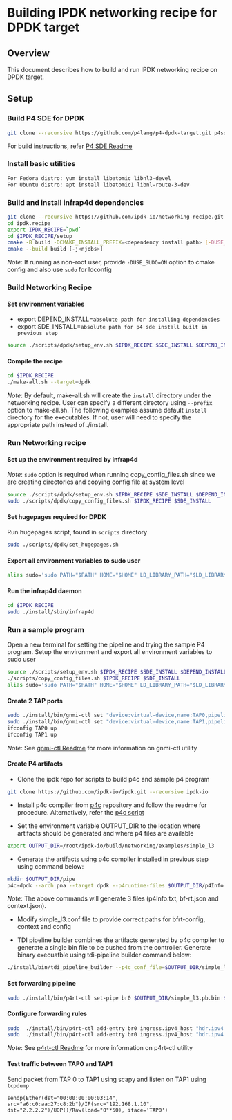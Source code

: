 # Building IPDK networking recipe for DPDK target

## Overview

This document describes how to build and run IPDK networking recipe on DPDK target.

## Setup

### Build P4 SDE for DPDK

```bash
git clone --recursive https://github.com/p4lang/p4-dpdk-target.git p4sde
```

For build instructions, refer [P4 SDE Readme](https://github.com/p4lang/p4-dpdk-target/blob/main/README.md#building-and-installing)

### Install basic utilities

```bash
For Fedora distro: yum install libatomic libnl3-devel
For Ubuntu distro: apt install libatomic1 libnl-route-3-dev
```

### Build and install infrap4d dependencies

```bash
git clone --recursive https://github.com/ipdk-io/networking-recipe.git ipdk.recipe
cd ipdk.recipe
export IPDK_RECIPE=`pwd`
cd $IPDK_RECIPE/setup
cmake -B build -DCMAKE_INSTALL_PREFIX=<dependency install path> [-DUSE_SUDO=ON]
cmake --build build [-j<njobs>]
```

*Note*: If running as non-root user, provide `-DUSE_SUDO=ON` option to cmake config and also use `sudo` for ldconfig

### Build Networking Recipe

#### Set environment variables
 - export DEPEND_INSTALL=`absolute path for installing dependencies`
 - export SDE_INSTALL=`absolute path for p4 sde install built in previous step`
```bash
source ./scripts/dpdk/setup_env.sh $IPDK_RECIPE $SDE_INSTALL $DEPEND_INSTALL 
```
#### Compile the recipe

```bash
cd $IPDK_RECIPE
./make-all.sh --target=dpdk
```

*Note*: By default, make-all.sh will create the `install` directory under the networking recipe. User can specify a different directory using `--prefix` option to make-all.sh. The following examples assume default `install` directory for the executables. If not, user will need to specify the appropriate path instead of ./install.

### Run Networking recipe

####  Set up the environment required by infrap4d

*Note*: `sudo` option is required when running copy_config_files.sh since we are creating directories and copying
config file at system level
```bash
source ./scripts/dpdk/setup_env.sh $IPDK_RECIPE $SDE_INSTALL $DEPEND_INSTALL
sudo ./scripts/dpdk/copy_config_files.sh $IPDK_RECIPE $SDE_INSTALL
```

#### Set hugepages required for DPDK

Run hugepages script, found in `scripts` directory
```bash
sudo ./scripts/dpdk/set_hugepages.sh
```

#### Export all environment variables to sudo user
```bash
alias sudo='sudo PATH="$PATH" HOME="$HOME" LD_LIBRARY_PATH="$LD_LIBRARY_PATH" SDE_INSTALL="$SDE_INSTALL"'
```

#### Run the infrap4d daemon

```bash
cd $IPDK_RECIPE
sudo ./install/sbin/infrap4d
```

### Run a sample program
Open a new terminal for setting the pipeline and trying the sample P4 program. Setup the environment and export all environment variables to sudo user
```bash
source ./scripts/setup_env.sh $IPDK_RECIPE $SDE_INSTALL $DEPEND_INSTALL
./scripts/copy_config_files.sh $IPDK_RECIPE $SDE_INSTALL
alias sudo='sudo PATH="$PATH" HOME="$HOME" LD_LIBRARY_PATH="$LD_LIBRARY_PATH" SDE_INSTALL="$SDE_INSTALL"'
```

#### Create 2 TAP ports

```bash
sudo ./install/bin/gnmi-ctl set "device:virtual-device,name:TAP0,pipeline-name:pipe,mempool-name:MEMPOOL0,mtu:1500,port-type:TAP"
sudo ./install/bin/gnmi-ctl set "device:virtual-device,name:TAP1,pipeline-name:pipe,mempool-name:MEMPOOL0,mtu:1500,port-type:TAP"
ifconfig TAP0 up
ifconfig TAP1 up
```

 *Note*: See [gnmi-ctl Readme](https://github.com/ipdk-io/networking-recipe/blob/main/docs/dpdk/gnmi-ctl.rst) for more information on gnmi-ctl utility

#### Create P4 artifacts

- Clone the ipdk repo for scripts to build p4c and sample p4 program
```bash
git clone https://github.com/ipdk-io/ipdk.git --recursive ipdk-io
```

- Install p4c compiler from [p4c](https://github.com/p4lang/p4c) repository and follow the readme for procedure. Alternatively, refer the [p4c script](https://github.com/ipdk-io/ipdk/blob/main/build/networking/scripts/build_p4c.sh)

- Set the environment variable OUTPUT_DIR to the location where artifacts should be generated and where p4 files are available
```bash
export OUTPUT_DIR=/root/ipdk-io/build/networking/examples/simple_l3
```

- Generate the artifacts using p4c compiler installed in previous step using command below:
```bash
mkdir $OUTPUT_DIR/pipe
p4c-dpdk --arch pna --target dpdk --p4runtime-files $OUTPUT_DIR/p4Info.txt --bf-rt-schema $OUTPUT_DIR/bf-rt.json --context $OUTPUT_DIR/pipe/context.json -o $OUTPUT_DIR/pipe/simple_l3.spec $OUTPUT_DIR/simple_l3.p4
```
*Note*: The above commands will generate 3 files (p4Info.txt, bf-rt.json and context.json).

- Modify simple_l3.conf file to provide correct paths for bfrt-config, context and config

- TDI pipeline builder combines the artifacts generated by p4c compiler to generate a single bin file to be pushed from the controller. Generate binary execuatble using tdi-pipeline builder command below:
```bash
./install/bin/tdi_pipeline_builder --p4c_conf_file=$OUTPUT_DIR/simple_l3.conf --bf_pipeline_config_binary_file=$OUTPUT_DIR/simple_l3.pb.bin
```

#### Set forwarding pipeline

```bash
sudo ./install/bin/p4rt-ctl set-pipe br0 $OUTPUT_DIR/simple_l3.pb.bin $OUTPUT_DIR/p4Info.txt
```

#### Configure forwarding rules

```bash
sudo  ./install/bin/p4rt-ctl add-entry br0 ingress.ipv4_host "hdr.ipv4.dst_addr=1.1.1.1,action=ingress.send(0)"
sudo  ./install/bin/p4rt-ctl add-entry br0 ingress.ipv4_host "hdr.ipv4.dst_addr=2.2.2.2,action=ingress.send(1)"
```

 *Note*: See [p4rt-ctl Readme](https://github.com/ipdk-io/networking-recipe/blob/main/docs/p4rt-ctl.rst) for more information on p4rt-ctl utility

#### Test traffic between TAP0 and TAP1

Send packet from TAP 0 to TAP1 using scapy and listen on TAP1 using `tcpdump`
```
sendp(Ether(dst="00:00:00:00:03:14", src="a6:c0:aa:27:c8:2b")/IP(src="192.168.1.10", dst="2.2.2.2")/UDP()/Raw(load="0"*50), iface='TAP0')
```
